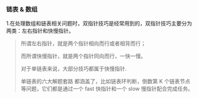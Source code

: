 ### 链表 & 数组
1.在处理数组和链表相关问题时，双指针技巧是经常用到的，双指针技巧主要分为两类：左右指针和快慢指针。
> 所谓左右指针，就是两个指针相向而行或者相背而行；
> 
> 而所谓快慢指针，就是两个指针同向而行，一快一慢。
> 
> 对于单链表来说，大部分技巧都属于快慢指针.
> 
> 单链表的六大解题套路 都涵盖了，比如链表环判断，倒数第 K 个链表节点等问题，它们都是通过一个 fast 快指针和一个 slow 慢指针配合完成任务。
